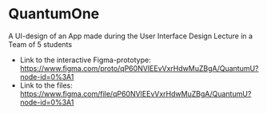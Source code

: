 # QuantumOne
A UI-design of an App made during the User Interface Design Lecture in a Team of 5 students

- Link to the interactive Figma-prototype: https://www.figma.com/proto/qP60NVIEEvVxrHdwMuZBgA/QuantumU?node-id=0%3A1
- Link to the files: https://www.figma.com/file/qP60NVIEEvVxrHdwMuZBgA/QuantumU?node-id=0%3A1
